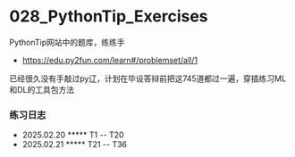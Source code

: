 # 028_PythonTip_Exercises
PythonTip网站中的题库，练练手
- https://edu.py2fun.com/learn#/problemset/all/1

已经很久没有手敲过py辽，计划在毕设答辩前把这745道都过一遍，穿插练习ML和DL的工具包方法
### 练习日志
- 2025.02.20 ***** T1 -- T20
- 2025.02.21 ***** T21 -- T36
